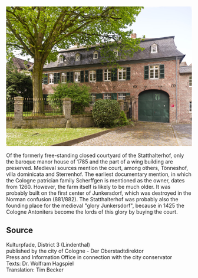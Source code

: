 ![Stadthalterhof](./images/koelnLindenthal1/p2.jpg)

Of the formerly free-standing closed courtyard of the Statthalterhof, only the baroque manor house of 1785 and the part of a wing building are preserved. Medieval sources mention the court, among others, Tönneshof, villa dominicata and Sterrenhof. The earliest documentary mention, in which the Cologne patrician family Scherffgen is mentioned as the owner, dates from 1260. However, the farm itself is likely to be much older. It was probably built on the first center of Junkersdorf, which was destroyed in the Norman confusion (881/882). The Statthalterhof was probably also the founding place for the medieval "glory Junkersdorf", because in 1425 the Cologne Antoniters become the lords of this glory by buying the court.

## Source

Kulturpfade, District 3 (Lindenthal)  
published by the city of Cologne - Der Oberstadtdirektor  
Press and Information Office in connection with the city conservator  
Texts: Dr. Wolfram Hagspiel  
Translation: Tim Becker